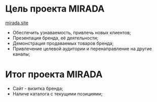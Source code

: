 # **Цель проекта MIRADA**
[mirada.site]([https://link-url-here.org](https://maruyyak.github.io/mirada/src/index.html))

- Обеспечить узнаваемость, привлечь новых клиентов;
- Презентация бренда, её деятельности;
- Демонстрация продаваемых товаров бренда;
- Привлечение целевой аудитории и перенаправление на другие каналы;

# **Итог проекта MIRADA**
- Сайт - визитка бренда;
- Наличе каталога с текущими позициями;
